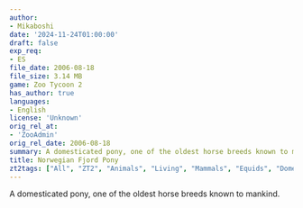 ```yaml
---
author:
- Mikaboshi
date: '2024-11-24T01:00:00'
draft: false
exp_req:
- ES
file_date: 2006-08-18
file_size: 3.14 MB
game: Zoo Tycoon 2
has_author: true
languages:
- English
license: 'Unknown'
orig_rel_at: 
- 'ZooAdmin'
orig_rel_date: 2006-08-18
summary: A domesticated pony, one of the oldest horse breeds known to mankind.
title: Norwegian Fjord Pony
zt2tags: ["All", "ZT2", "Animals", "Living", "Mammals", "Equids", "Domestic", "European"]
---
```

A domesticated pony, one of the oldest horse breeds known to mankind.
